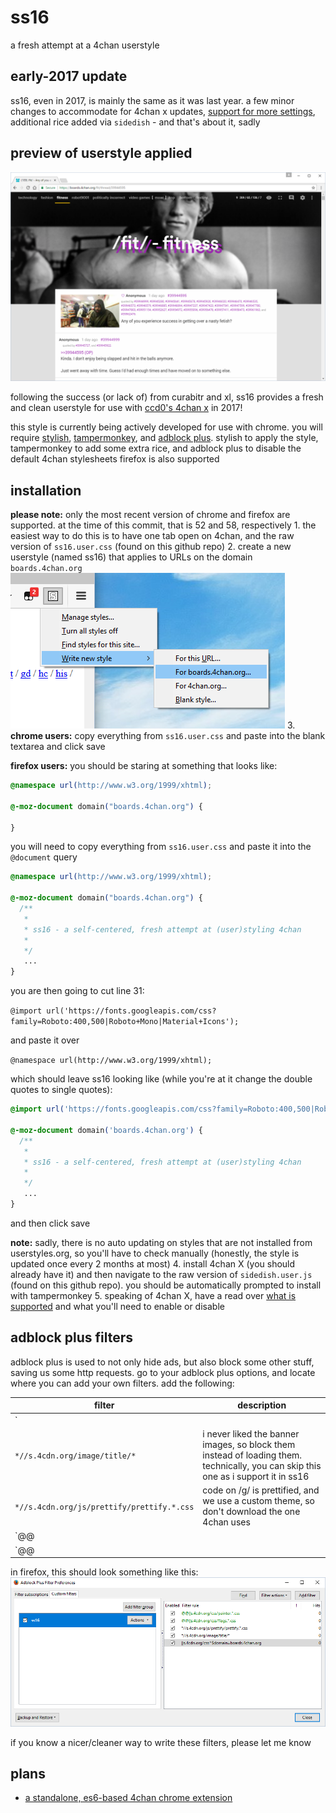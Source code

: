 # ss16
a fresh attempt at a 4chan userstyle

## early-2017 update
ss16, even in 2017, is mainly the same as it was last year. a few minor changes to accommodate for 4chan x updates, [support for more settings](support.md), additional rice added via `sidedish` - and that's about it, sadly

## preview of userstyle applied
![screenshot of ss16](img/browser-2017-01-10a.png)

following the success (or lack of) from curabitr and xl, ss16 provides a fresh and clean userstyle for use with [ccd0's 4chan x](https://ccd0.github.io/4chan-x/) in 2017!

this style is currently being actively developed for use with chrome. you will require [stylish](https://chrome.google.com/webstore/detail/stylish/fjnbnpbmkenffdnngjfgmeleoegfcffe?hl=en), [tampermonkey](https://chrome.google.com/webstore/detail/tampermonkey/dhdgffkkebhmkfjojejmpbldmpobfkfo?hl=en), and [adblock plus](https://chrome.google.com/webstore/detail/adblock-plus/cfhdojbkjhnklbpkdaibdccddilifddb?hl=en).
stylish to apply the style, tampermonkey to add some extra rice, and adblock plus to disable the default 4chan stylesheets
firefox is also supported

## installation
__please note:__ only the most recent version of chrome and firefox are supported. at the time of this commit, that is 52 and 58, respectively
1.
  the easiest way to do this is to have one tab open on 4chan, and the raw version of `ss16.user.css` (found on this github repo)
2.
  create a new userstyle (named ss16) that applies to URLs on the domain `boards.4chan.org`
  ![applying style](img/new-style.png)
3.
  **chrome users:** copy everything from `ss16.user.css` and paste into the blank textarea and click save

  **firefox users:** you should be staring at something that looks like:

  ```css
  @namespace url(http://www.w3.org/1999/xhtml);

  @-moz-document domain("boards.4chan.org") {

  }
  ```

  you will need to copy everything from `ss16.user.css` and paste it into the `@document` query

  ```css
  @namespace url(http://www.w3.org/1999/xhtml);

  @-moz-document domain("boards.4chan.org") {
    /**
     *
     * ss16 - a self-centered, fresh attempt at (user)styling 4chan
     *
     */
     ...
  }
  ```

  you are then going to cut line 31:

  `@import url('https://fonts.googleapis.com/css?family=Roboto:400,500|Roboto+Mono|Material+Icons');
  `

  and paste it over

  `@namespace url(http://www.w3.org/1999/xhtml);`

  which should leave ss16 looking like (while you're at it change the double quotes to single quotes):

  ```css
  @import url('https://fonts.googleapis.com/css?family=Roboto:400,500|Roboto+Mono|Material+Icons');

  @-moz-document domain('boards.4chan.org') {
    /**
     *
     * ss16 - a self-centered, fresh attempt at (user)styling 4chan
     *
     */
     ...
  }
  ```

  and then click save

  __note:__ sadly, there is no auto updating on styles that are not installed from userstyles.org, so you'll have to check manually (honestly, the style is updated once every 2 months at most)
4.
  install 4chan X (you should already have it) and then navigate to the raw version of `sidedish.user.js` (found on this github repo). you should be automatically prompted to install with tampermonkey
5.
  speaking of 4chan X, have a read over [what is supported](support.md) and what you'll need to enable or disable


## adblock plus filters
adblock plus is used to not only hide ads, but also block some other stuff, saving us some http requests.
go to your adblock plus options, and locate where you can add your own filters. add the following:

| filter | description |
|--------|-------------|
| `||s.4cdn.org/css^$domain=boards.4chan.org` | block all css files, but only when they are on the `boards.4chan.org` subdomain (meaning `4chan.org` is unaffected) |
| `*//s.4cdn.org/image/title/*` | i never liked the banner images, so block them instead of loading them. technically, you can skip this one as i support it in ss16 |
| `*//s.4cdn.org/js/prettify/prettify.*.css` | code on /g/ is prettified, and we use a custom theme, so don't download the one 4chan uses |
| `@@||s.4cdn.org/css/flags.*.css` | adds an exception to the earlier rule, so that the flags file is still downloaded |
| `@@||s.4cdn.org/css/painter.*.css` | adds an exception to the earlier rule, so that the painter file is still downloaded |

in firefox, this should look something like this:
![preview of adblock filters](img/adblock-options.png)

if you know a nicer/cleaner way to write these filters, please let me know

## plans
 - [a standalone, es6-based 4chan chrome extension](standalone.md)
